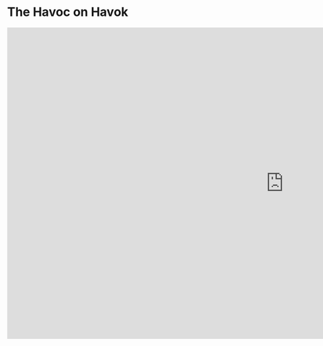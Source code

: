 # The Havoc on Havok
<div class="video-wrapper">
    <iframe width="1280" height="720" src="https://www.youtube.com/embed/?rel=0" frameborder="0" allow="autoplay; encrypted-media" allowfullscreen></iframe>
</div>